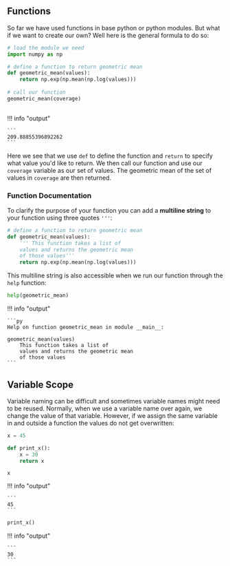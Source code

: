 ## Functions

So far we have used functions in base python or python modules. But what if we want to create our own? Well here is the general formula to do so:

```py
# load the module we need
import numpy as np 

# define a function to return geometric mean
def geometric_mean(values):
    return np.exp(np.mean(np.log(values)))
   
# call our function
geometric_mean(coverage)                 
    
```

!!! info "output"

    ```
    209.88855396892262
    ```

Here we see that we use `def` to define the function and `return` to specify what value you'd like to return. We then call our function and use our `coverage` variable as our set of values. The geometric mean of the set of values in `coverage` are then returned.

### Function Documentation

To clarify the purpose of your function you can add a **multiline string** to your function using three quotes `'''`:

```py
# define a function to return geometric mean
def geometric_mean(values):
    ''' This function takes a list of
    values and returns the geometric mean 
    of those values'''
    return np.exp(np.mean(np.log(values)))
```

This multiline string is also accessible when we run our function through the `help` function:

```py
help(geometric_mean)
```

!!! info "output"

    ```py
    Help on function geometric_mean in module __main__:
    
    geometric_mean(values)
        This function takes a list of
        values and returns the geometric mean 
        of those values
    ```

## Variable Scope

Variable naming can be difficult and sometimes variable names might need to be reused. Normally, when we use a variable name over again, we change the value of that variable. However, if we assign the same variable in and outside a function the values do not get overwritten:

```py
x = 45

def print_x():
    x = 30
    return x
```

```
x
```

!!! info "output"

    ```
    45
    ```

```py
print_x()
```

!!! info "output"

    ```
    30
    ```
